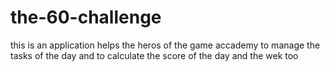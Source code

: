 # the-60-challenge
this is an application helps the heros of the game accademy to manage the tasks of the day and to calculate the score of the day and the wek too
